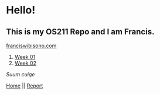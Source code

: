 
# Hello!

## This is my OS211 Repo and I am Francis.
[franciswibisono.com](http://www.franciswibisono.com)

1. [Week 01](w01.md)
2. [Week 02](w02.md)

<i>Suum cuiqe</i>

[Home](.../) || [Report](REPORT/)
